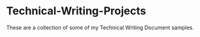 # Technical-Writing-Projects
These are a collection of some of my Technical Writing Document samples.
